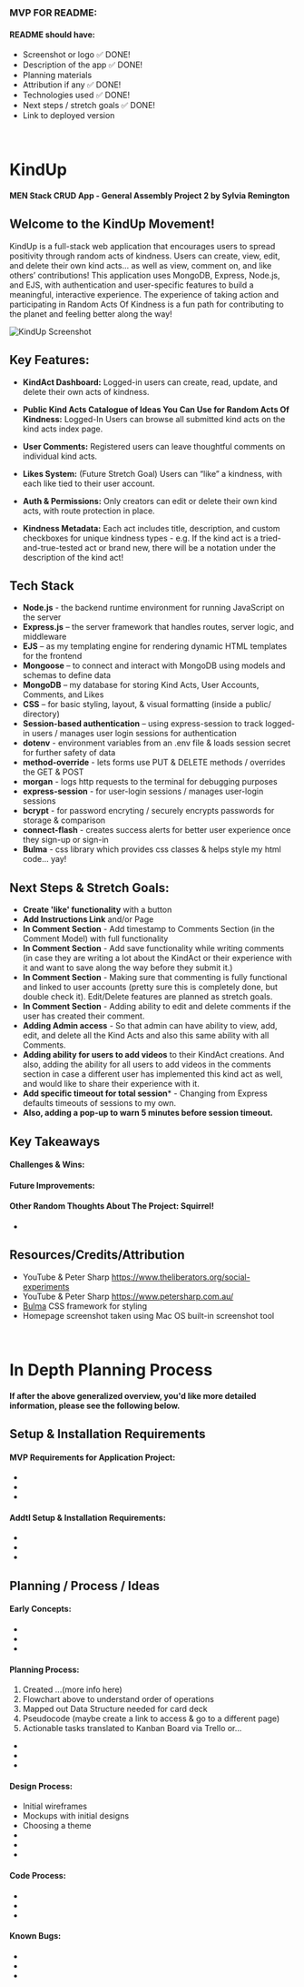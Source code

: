 ### MVP FOR README:

#### README should have:
 - Screenshot or logo ✅ DONE!
 - Description of the app ✅ DONE! 
 - Planning materials
 - Attribution if any ✅ DONE!
 - Technologies used ✅ DONE!
 - Next steps / stretch goals ✅ DONE!
 - Link to deployed version

<br>

# KindUp

#### MEN Stack CRUD App - General Assembly Project 2 by Sylvia Remington

## Welcome to the KindUp Movement!
KindUp is a full-stack web application that encourages users to spread positivity through random acts of kindness. Users can create, view, edit, and delete their own kind acts... as well as view, comment on, and like others’ contributions! This application uses MongoDB, Express, Node.js, and EJS, with authentication and user-specific features to build a meaningful, interactive experience. The experience of taking action and participating in Random Acts Of Kindness is a fun path for contributing to the planet and feeling better along the way!

![KindUp Screenshot](https://raw.githubusercontent.com/SylviaRemington/KindUp/refs/heads/main/public/images/KindUp%20Homepage%20Screenshot.png)

## **Key Features:**

- **KindAct Dashboard:** Logged-in users can create, read, update, and delete their own acts of kindness.

- **Public Kind Acts Catalogue of Ideas You Can Use for Random Acts Of Kindness:** Logged-In Users can browse all submitted kind acts on the kind acts index page.

- **User Comments:** Registered users can leave thoughtful comments on individual kind acts.

- **Likes System:** (Future Stretch Goal) Users can “like” a kindness, with each like tied to their user account.

- **Auth & Permissions:** Only creators can edit or delete their own kind acts, with route protection in place.

- **Kindness Metadata:** Each act includes title, description, and custom checkboxes for unique kindness types - e.g. If the kind act is a tried-and-true-tested act or brand new, there will be a notation under the description of the kind act!


## Tech Stack
- **Node.js** - the backend runtime environment for running JavaScript on the server
- **Express.js** – the server framework that handles routes, server logic, and middleware
- **EJS** – as my templating engine for rendering dynamic HTML templates for the frontend
- **Mongoose** – to connect and interact with MongoDB using models and schemas to define data 
- **MongoDB** – my database for storing Kind Acts, User Accounts, Comments, and Likes
- **CSS** – for basic styling, layout, & visual formatting (inside a public/ directory)
- **Session-based authentication** – using express-session to track logged-in users / manages user login sessions for authentication
- **dotenv** - environment variables from an .env file & loads session secret for further safety of data
- **method-override** - lets forms use PUT & DELETE methods / overrides the GET & POST
- **morgan** - logs http requests to the terminal for debugging purposes
- **express-session** - for user-login sessions / manages user-login sessions
- **bcrypt** - for password encryting / securely encrypts passwords for storage & comparison
- **connect-flash** - creates success alerts for better user experience once they sign-up or sign-in
- **Bulma** - css library which provides css classes & helps style my html code... yay!


## Next Steps & Stretch Goals:
- **Create 'like' functionality** with a button
- **Add Instructions Link** and/or Page
- **In Comment Section** - Add timestamp to Comments Section (in the Comment Model) with full functionality
- **In Comment Section**  - Add save functionality while writing comments (in case they are writing a lot about the KindAct or their experience with it and want to save along the way before they submit it.)
- **In Comment Section**  - Making sure that commenting is fully functional and linked to user accounts (pretty sure this is completely done, but double check it). Edit/Delete features are planned as stretch goals.
- **In Comment Section**  - Adding ability to edit and delete comments if the user has created their comment.
- **Adding Admin access** - So that admin can have ability to view, add, edit, and delete all the Kind Acts and also this same ability with all Comments.
- **Adding ability for users to add videos** to their KindAct creations. And also, adding the ability for all users to add videos in the comments section in case a different user has implemented this kind act as well, and would like to share their experience with it.
- **Add specific timeout for total session*** - Changing from Express defaults timeouts of sessions to my own.
- **Also, adding a pop-up to warn 5 minutes before session timeout.**

## Key Takeaways
#### Challenges & Wins:
#### Future Improvements:
#### Other Random Thoughts About The Project: Squirrel!
- 

## Resources/Credits/Attribution
- YouTube & Peter Sharp https://www.theliberators.org/social-experiments
- YouTube & Peter Sharp https://www.petersharp.com.au/
- [Bulma](https://bulma.io/) CSS framework for styling
- Homepage screenshot taken using Mac OS built-in screenshot tool

<br>

# In Depth Planning Process
#### If after the above generalized overview, you'd like more detailed information, please see the following below.

## Setup & Installation Requirements
#### MVP Requirements for Application Project:
- 
- 
- 
#### Addtl Setup & Installation Requirements:
- 
- 
- 

## Planning / Process / Ideas
#### Early Concepts:
- 
- 
- 

#### Planning Process:
1. Created ...(more info here)
2. Flowchart above to understand order of operations
3. Mapped out Data Structure needed for card deck
4. Pseudocode (maybe create a link to access & go to a different page)
5. Actionable tasks translated to Kanban Board via Trello or...
- 
- 
- 

#### Design Process:
- Initial wireframes
- Mockups with initial designs
- Choosing a theme
- 
- 
- 

#### Code Process:
- 
- 
- 







#### Known Bugs:
- 
- 
- 







